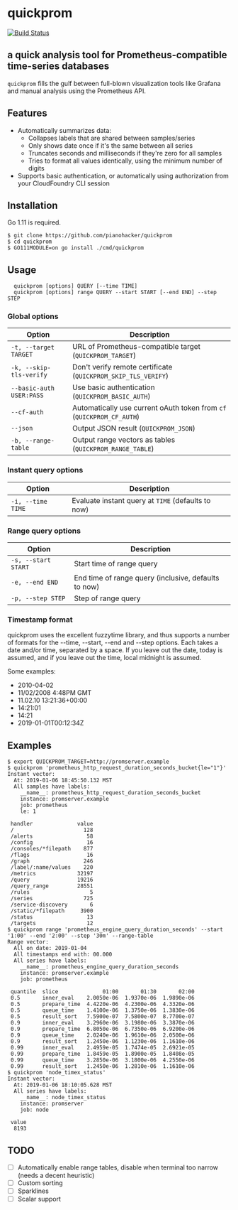 # quickprom

[![Build Status](https://travis-ci.com/pianohacker/quickprom.svg?branch=master)](https://travis-ci.com/pianohacker/quickprom)

## a quick analysis tool for Prometheus-compatible time-series databases

`quickprom` fills the gulf between full-blown visualization tools like Grafana and manual analysis
using the Prometheus API.

## Features

- Automatically summarizes data:
	- Collapses labels that are shared between samples/series
	- Only shows date once if it's the same between all series
	- Truncates seconds and milliseconds if they're zero for all samples
	- Tries to format all values identically, using the minimum number of digits
- Supports basic authentication, or automatically using authorization from your CloudFoundry CLI session

## Installation
Go 1.11 is required.

```console
$ git clone https://github.com/pianohacker/quickprom
$ cd quickprom
$ GO111MODULE=on go install ./cmd/quickprom
```

## Usage
```
  quickprom [options] QUERY [--time TIME]
  quickprom [options] range QUERY --start START [--end END] --step STEP
```

### Global options
| Option | Description |
| ------ | ----------- |
| `-t, --target TARGET` | URL of Prometheus-compatible target (`QUICKPROM_TARGET`) |
| `-k, --skip-tls-verify` | Don't verify remote certificate (`QUICKPROM_SKIP_TLS_VERIFY`)  |
| `--basic-auth USER:PASS` | Use basic authentication (`QUICKPROM_BASIC_AUTH`) |
| `--cf-auth` | Automatically use current oAuth token from `cf` (`QUICKPROM_CF_AUTH`)  |
| `--json` | Output JSON result (`QUICKPROM_JSON`) |
| `-b, --range-table` | Output range vectors as tables (`QUICKPROM_RANGE_TABLE`) |

### Instant query options
| Option | Description |
| ------ | ----------- |
| `-i, --time TIME` | Evaluate instant query at `TIME` (defaults to now) |

### Range query options
| Option | Description |
| ------ | ----------- |
| `-s, --start START` | Start time of range query |
| `-e, --end END` | End time of range query (inclusive, defaults to now) |
| `-p, --step STEP` | Step of range query |

### Timestamp format
quickprom uses the excellent fuzzytime library, and thus supports a number of
formats for the --time, --start, --end and --step options. Each takes a date
and/or time, separated by a space. If you leave out the date, today is
assumed, and if you leave out the time, local midnight is assumed.

Some examples:
  - 2010-04-02
  - 11/02/2008 4:48PM GMT
  - 11.02.10 13:21:36+00:00
  - 14:21:01
  - 14:21
  - 2019-01-01T00:12:34Z

## Examples

```console
$ export QUICKPROM_TARGET=http://promserver.example
$ quickprom 'prometheus_http_request_duration_seconds_bucket{le="1"}'
Instant vector:
  At: 2019-01-06 18:45:50.132 MST
  All samples have labels:
    __name__: prometheus_http_request_duration_seconds_bucket
    instance: promserver.example
    job: prometheus
    le: 1

 handler              value
 /                      128 
 /alerts                 58 
 /config                 16 
 /consoles/*filepath    877 
 /flags                  16 
 /graph                 246 
 /label/:name/values    220 
 /metrics             32197 
 /query               19216 
 /query_range         28551 
 /rules                   5 
 /series                725 
 /service-discovery       6 
 /static/*filepath     3900 
 /status                 13 
 /targets                12
$ quickprom range 'prometheus_engine_query_duration_seconds' --start '1:00' --end '2:00' --step '30m' --range-table
Range vector:
  All on date: 2019-01-04
  All timestamps end with: 00.000
  All series have labels:
    __name__: prometheus_engine_query_duration_seconds
    instance: promserver.example
    job: prometheus

 quantile  slice              01:00       01:30       02:00 
 0.5       inner_eval    2.0050e-06  1.9370e-06  1.9890e-06 
 0.5       prepare_time  4.4220e-06  4.2300e-06  4.3320e-06 
 0.5       queue_time    1.4100e-06  1.3750e-06  1.3830e-06 
 0.5       result_sort   7.5900e-07  7.5800e-07  8.7700e-07 
 0.9       inner_eval    3.2960e-06  3.1980e-06  3.3870e-06 
 0.9       prepare_time  6.8050e-06  6.7350e-06  6.9200e-06 
 0.9       queue_time    2.0240e-06  1.9610e-06  2.0500e-06 
 0.9       result_sort   1.2450e-06  1.1230e-06  1.1610e-06 
 0.99      inner_eval    2.4959e-05  1.7474e-05  2.6921e-05 
 0.99      prepare_time  1.8459e-05  1.8900e-05  1.8408e-05 
 0.99      queue_time    3.2850e-06  3.1800e-06  4.2550e-06 
 0.99      result_sort   1.2450e-06  1.2810e-06  1.1610e-06
$ quickprom 'node_timex_status'
Instant vector:
  At: 2019-01-06 18:10:05.628 MST
  All series have labels:
    __name__: node_timex_status
    instance: promserver
    job: node

 value
  8193
```

## TODO

- [ ] Automatically enable range tables, disable when terminal too narrow (needs a decent heuristic)
- [ ] Custom sorting
- [ ] Sparklines
- [ ] Scalar support
